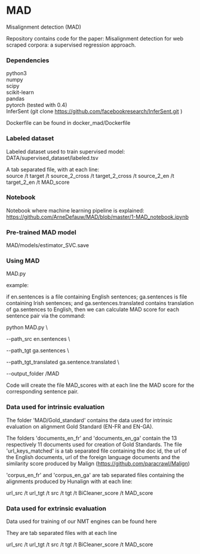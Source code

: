 # MAD
Misalignment detection (MAD)

Repository contains code for the paper: Misalignment detection for web scraped corpora: a supervised regression approach.

### Dependencies
python3 <br/>
numpy <br/>
scipy <br/>
scikit-learn <br/>
pandas <br/>
pytorch (tested with 0.4) <br/>
InferSent (git clone https://github.com/facebookresearch/InferSent.git ) <br/>

Dockerfile can be found in docker_mad/Dockerfile <br/>

### Labeled dataset
Labeled dataset used to train supervised model:   <br/>
DATA/supervised_dataset/labeled.tsv  <br/>

A tab separated file, with at each line:  <br/>
source /t target /t source_2_cross /t target_2_cross /t source_2_en /t target_2_en /t MAD_score  <br/>

### Notebook

Notebook where machine learning pipeline is explained:  <br/>
https://github.com/ArneDefauw/MAD/blob/master/1-MAD_notebook.ipynb

### Pre-trained MAD model
MAD/models/estimator_SVC.save

### Using MAD
MAD.py

example:

if en.sentences is a file containing English sentences; ga.sentences is file containing Irish sentences; and ga.sentences.translated contains translation of ga.sentences to English, then we can calculate MAD score for each sentence pair via the command:


python MAD.py \

--path_src en.sentences   \

--path_tgt ga.sentences \

--path_tgt_translated ga.sentence.translated  \

--output_folder /MAD


Code will create the file MAD_scores with at each line the MAD score for the corresponding sentence pair.

### Data used for intrinsic evaluation

The folder 'MAD/Gold_standard' contains the data used for intrinsic evaluation on alignment Gold Standard (EN-FR and EN-GA).  <br/>

The folders 'documents_en_fr' and 'documents_en_ga' contain the 13 respectively 11 documents used for creation of Gold Standards. The file 'url_keys_matched' is a tab separated file containing the doc id, the url of the English documents, url of the foreign language documents and the similarity score produced by Malign (https://github.com/paracrawl/Malign)

'corpus_en_fr' and 'corpus_en_ga' are tab separated files containing the alignments produced by Hunalign with at each line:

url_src /t url_tgt /t src /t tgt /t BiCleaner_score /t MAD_score


### Data used for extrinsic evaluation

Data used for training of our NMT engines can be found here 

They are tab separated files with at each line

url_src /t url_tgt /t src /t tgt /t BiCleaner_score /t MAD_score



